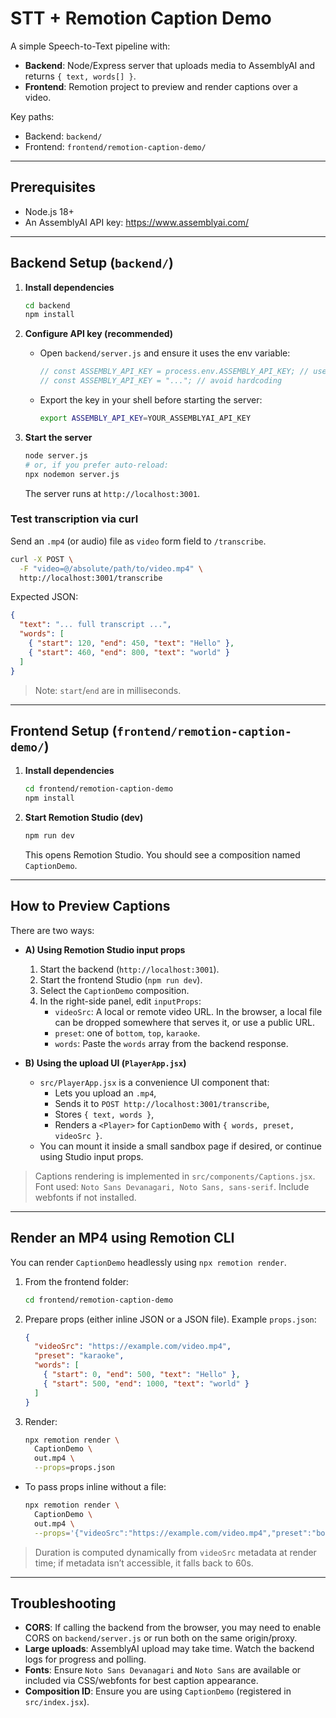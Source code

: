 # STT + Remotion Caption Demo

A simple Speech-to-Text pipeline with:
- **Backend**: Node/Express server that uploads media to AssemblyAI and returns `{ text, words[] }`.
- **Frontend**: Remotion project to preview and render captions over a video.

Key paths:
- Backend: `backend/`
- Frontend: `frontend/remotion-caption-demo/`

---

## Prerequisites
- Node.js 18+
- An AssemblyAI API key: https://www.assemblyai.com/

---

## Backend Setup (`backend/`)

1. **Install dependencies**
   ```bash
   cd backend
   npm install
   ```

2. **Configure API key (recommended)**
   - Open `backend/server.js` and ensure it uses the env variable:
     ```js
     // const ASSEMBLY_API_KEY = process.env.ASSEMBLY_API_KEY; // use this
     // const ASSEMBLY_API_KEY = "..."; // avoid hardcoding
     ```
   - Export the key in your shell before starting the server:
     ```bash
     export ASSEMBLY_API_KEY=YOUR_ASSEMBLYAI_API_KEY
     ```

3. **Start the server**
   ```bash
   node server.js
   # or, if you prefer auto-reload:
   npx nodemon server.js
   ```
   The server runs at `http://localhost:3001`.

### Test transcription via curl
Send an `.mp4` (or audio) file as `video` form field to `/transcribe`.

```bash
curl -X POST \
  -F "video=@/absolute/path/to/video.mp4" \
  http://localhost:3001/transcribe
```

Expected JSON:
```json
{
  "text": "... full transcript ...",
  "words": [
    { "start": 120, "end": 450, "text": "Hello" },
    { "start": 460, "end": 800, "text": "world" }
  ]
}
```

> Note: `start`/`end` are in milliseconds.

---

## Frontend Setup (`frontend/remotion-caption-demo/`)

1. **Install dependencies**
   ```bash
   cd frontend/remotion-caption-demo
   npm install
   ```

2. **Start Remotion Studio (dev)**
   ```bash
   npm run dev
   ```
   This opens Remotion Studio. You should see a composition named `CaptionDemo`.

---

## How to Preview Captions

There are two ways:

- **A) Using Remotion Studio input props**
  1. Start the backend (`http://localhost:3001`).
  2. Start the frontend Studio (`npm run dev`).
  3. Select the `CaptionDemo` composition.
  4. In the right-side panel, edit `inputProps`:
     - `videoSrc`: A local or remote video URL. In the browser, a local file can be dropped somewhere that serves it, or use a public URL.
     - `preset`: one of `bottom`, `top`, `karaoke`.
     - `words`: Paste the `words` array from the backend response.

- **B) Using the upload UI (`PlayerApp.jsx`)**
  - `src/PlayerApp.jsx` is a convenience UI component that:
    - Lets you upload an `.mp4`,
    - Sends it to `POST http://localhost:3001/transcribe`,
    - Stores `{ text, words }`,
    - Renders a `<Player>` for `CaptionDemo` with `{ words, preset, videoSrc }`.
  - You can mount it inside a small sandbox page if desired, or continue using Studio input props.

> Captions rendering is implemented in `src/components/Captions.jsx`.
> Font used: `Noto Sans Devanagari, Noto Sans, sans-serif`. Include webfonts if not installed.

---

## Render an MP4 using Remotion CLI

You can render `CaptionDemo` headlessly using `npx remotion render`.

1. From the frontend folder:
   ```bash
   cd frontend/remotion-caption-demo
   ```

2. Prepare props (either inline JSON or a JSON file). Example `props.json`:
   ```json
   {
     "videoSrc": "https://example.com/video.mp4",
     "preset": "karaoke",
     "words": [
       { "start": 0, "end": 500, "text": "Hello" },
       { "start": 500, "end": 1000, "text": "world" }
     ]
   }
   ```

3. Render:
   ```bash
   npx remotion render \
     CaptionDemo \
     out.mp4 \
     --props=props.json
   ```

- To pass props inline without a file:
  ```bash
  npx remotion render \
    CaptionDemo \
    out.mp4 \
    --props='{"videoSrc":"https://example.com/video.mp4","preset":"bottom","words":[{"start":0,"end":500,"text":"Hello"}]}'
  ```

> Duration is computed dynamically from `videoSrc` metadata at render time; if metadata isn’t accessible, it falls back to 60s.

---

## Troubleshooting
- **CORS**: If calling the backend from the browser, you may need to enable CORS on `backend/server.js` or run both on the same origin/proxy.
- **Large uploads**: AssemblyAI upload may take time. Watch the backend logs for progress and polling.
- **Fonts**: Ensure `Noto Sans Devanagari` and `Noto Sans` are available or included via CSS/webfonts for best caption appearance.
- **Composition ID**: Ensure you are using `CaptionDemo` (registered in `src/index.jsx`).
